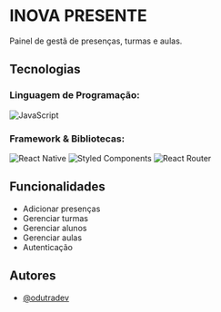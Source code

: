 # INOVA PRESENTE
Painel de gestã de presenças, turmas e aulas.

## Tecnologias
### Linguagem de Programação:
  ![JavaScript](https://img.shields.io/badge/javascript-%23323330.svg?style=for-the-badge&logo=javascript&logoColor=%23F7DF1E)
### Framework & Bibliotecas:
  ![React Native](https://img.shields.io/badge/react_native-%2320232a.svg?style=for-the-badge&logo=react&logoColor=%2361DAFB)
  ![Styled Components](https://img.shields.io/badge/styled--components-DB7093?style=for-the-badge&logo=styled-components&logoColor=white)
  ![React Router](https://img.shields.io/badge/React_Router-CA4245?style=for-the-badge&logo=react-router&logoColor=white)

  
## Funcionalidades

- Adicionar presenças
- Gerenciar turmas
- Gerenciar alunos
- Gerenciar aulas
- Autenticação

## Autores

- [@odutradev](https://www.github.com/odutradev)